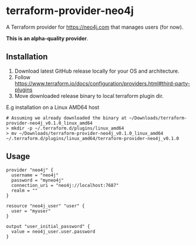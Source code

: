 # terraform-provider-neo4j

A Terraform provider for https://neo4j.com that manages users (for now).

**This is an alpha-quality provider**.

## Installation

1. Download latest GitHub release locally for your OS and architecture.
2. Follow https://www.terraform.io/docs/configuration/providers.html#third-party-plugins
3. Move downloaded release binary to local terraform plugin dir.

E.g installation on a Linux AMD64 host

```
# Assuming we already downloaded the binary at ~/Downloads/terraform-provider-neo4j_v0.1.0_linux_amd64
> mkdir -p ~/.terraform.d/plugins/linux_amd64
> mv ~/Downloads/terraform-provider-neo4j_v0.1.0_linux_amd64 ~/.terraform.d/plugins/linux_amd64/terraform-provider-neo4j_v0.1.0
```

## Usage

```hcl-terraform
provider "neo4j" {
  username = "neo4j"  
  password = "myneo4j"
  connection_uri = "neo4j://localhost:7687" 
  realm = ""
}

resource "neo4j_user" "user" {
  user = "myuser"
}

output "user_initial_password" {
  value = neo4j_user.user.password  
}
```
